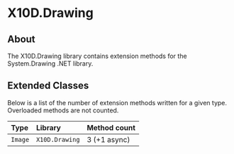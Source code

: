 # X10D.Drawing

## About
The X10D.Drawing library contains extension methods for the System.Drawing .NET library.

## Extended Classes
Below is a list of the number of extension methods written for a given type. Overloaded methods are not counted.

| Type | Library | Method count |
| :--- | :--- | :--- |
| `Image` | `X10D.Drawing` | 3 (+1 async) |
